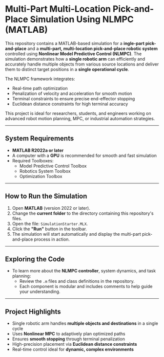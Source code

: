 # Multi-Part Multi-Location Pick-and-Place Simulation Using NLMPC (MATLAB)

This repository contains a MATLAB-based simulation for a **ingle-part pick-and-place** and a **multi-part, multi-location pick-and-place robotic system** controlled using **Nonlinear Model Predictive Control (NLMPC)**. The simulation demonstrates how a **single robotic arm** can efficiently and accurately handle multiple objects from various source locations and deliver them to distinct target positions in a **single operational cycle**.

The NLMPC framework integrates:
- Real-time path optimization
- Penalization of velocity and acceleration for smooth motion
- Terminal constraints to ensure precise end-effector stopping
- Euclidean distance constraints for high terminal accuracy

This project is ideal for researchers, students, and engineers working on advanced robot motion planning, MPC, or industrial automation strategies.

---

## System Requirements

- **MATLAB R2022a or later**
- A computer with a **GPU** is recommended for smooth and fast simulation
- Required Toolboxes:
  - Model Predictive Control Toolbox
  - Robotics System Toolbox
  - Optimization Toolbox

---

## How to Run the Simulation

1. Open **MATLAB** (version 2022 or later).
2. Change the **current folder** to the directory containing this repository's files.
3. Open the file: `SimulationStarter.MLX`.
4. Click the **"Run"** button in the toolbar.
5. The simulation will start automatically and display the multi-part pick-and-place process in action.

---

## Exploring the Code

- To learn more about the **NLMPC controller**, system dynamics, and task planning:
  - Review the `.m` files and class definitions in the repository.
  - Each component is modular and includes comments to help guide your understanding.

---

## Project Highlights

- Single robotic arm handles **multiple objects and destinations** in a single cycle
- Uses **Nonlinear MPC** to adaptively plan optimized paths
- Ensures **smooth stopping** through terminal penalization
- High-precision placement via **Euclidean distance constraints**
- Real-time control ideal for **dynamic, complex environments**


